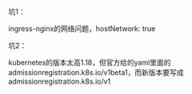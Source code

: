 坑1：

ingress-nginx的网络问题，hostNetwork: true

坑2：

kubernetes的版本太高1.18，但官方给的yaml里面的admissionregistration.k8s.io/v1beta1，而新版本要写成admissionregistration.k8s.io/v1

